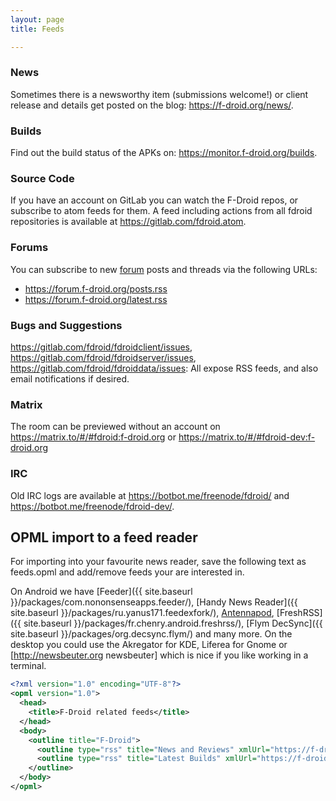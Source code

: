 ```yaml
---
layout: page
title: Feeds

---
```


### News

Sometimes there is a newsworthy item (submissions welcome!) or client release and details get posted on the blog: <https://f-droid.org/news/>.

### Builds

Find out the build status of the APKs on: <https://monitor.f-droid.org/builds>.

### Source Code

If you have an account on GitLab you can watch the F-Droid repos, or subscribe to atom feeds for them. A feed including actions from all fdroid repositories is available at <https://gitlab.com/fdroid.atom>.

### Forums

You can subscribe to new [forum](https://forum.f-droid.org/) posts and threads via the following URLs:

* <https://forum.f-droid.org/posts.rss>
* <https://forum.f-droid.org/latest.rss>

### Bugs and Suggestions

<https://gitlab.com/fdroid/fdroidclient/issues>, <https://gitlab.com/fdroid/fdroidserver/issues>, <https://gitlab.com/fdroid/fdroiddata/issues>: All expose RSS feeds, and also email notifications if desired.

### Matrix

The room can be previewed without an account on https://matrix.to/#/#fdroid:f-droid.org or https://matrix.to/#/#fdroid-dev:f-droid.org

### IRC

Old IRC logs are available at <https://botbot.me/freenode/fdroid/> and <https://botbot.me/freenode/fdroid-dev/>.

## OPML import to a feed reader

For importing into your favourite news reader, save the following text as feeds.opml and add/remove feeds your are interested in.

On Android we have [Feeder]({{ site.baseurl }}/packages/com.nononsenseapps.feeder/), [Handy News Reader]({{ site.baseurl }}/packages/ru.yanus171.feedexfork/), [Antennapod](https://f-droid.org/repository/browse/?fdfilter=de.danoeh.antennapod&fdid=de.danoeh.antennapod), [FreshRSS]({{ site.baseurl }}/packages/fr.chenry.android.freshrss/), [Flym DecSync]({{ site.baseurl }}/packages/org.decsync.flym/) and many more. On the desktop you could use the Akregator for KDE, Liferea for Gnome or [http://newsbeuter.org newsbeuter] which is nice if you like working in a terminal.

```xml
<?xml version="1.0" encoding="UTF-8"?>
<opml version="1.0">
  <head>
    <title>F-Droid related feeds</title>
  </head>
  <body>
    <outline title="F-Droid">
      <outline type="rss" title="News and Reviews" xmlUrl="https://f-droid.org/feed" htmlUrl="https://f-droid.org/news-and-reviews/"/>
      <outline type="rss" title="Latest Builds" xmlUrl="https://f-droid.org/wiki/api.php?action=feedcontributions&amp;user=Robot&amp;feedformat=atom" htmlUrl="https://f-droid.org/wiki/page/Special:Contributions/Robot"/>
    </outline>
  </body>
</opml>
```

